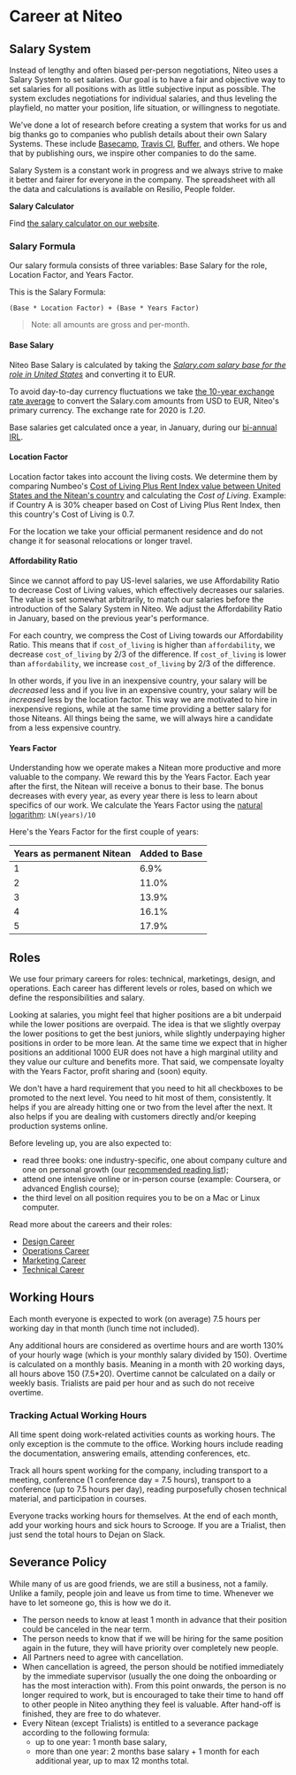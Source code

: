 # Career at Niteo

## Salary System

Instead of lengthy and often biased per-person negotiations, Niteo uses a Salary System to set salaries. Our goal is to have a fair and objective way to set salaries for all positions with as little subjective input as possible. The system excludes negotiations for individual salaries, and thus leveling the playfield, no matter your position, life situation, or willingness to negotiate. 

We've done a lot of research before creating a system that works for us and big thanks go to companies who publish details about their own Salary Systems. These include [Basecamp](https://m.signalvnoise.com/how-we-pay-people-at-basecamp/), [Travis CI](https://www.youtube.com/watch?v=N8u9H6JDAzo), [Buffer](https://buffer.com/salary/data-scientist-2/average/), and others. We hope that by publishing ours, we inspire other companies to do the same.

Salary System is a constant work in progress and we always strive to make it better and fairer for everyone in the company. The spreadsheet with all the data and calculations is available on Resilio, People folder.

**Salary Calculator**

Find [the salary calculator on our website](https://niteo.co/salary-calculator).

### Salary Formula

Our salary formula consists of three variables: Base Salary for the role, Location Factor, and Years Factor. 

This is the Salary Formula:

```
(Base * Location Factor) + (Base * Years Factor)
```

> Note: all amounts are gross and per-month.

#### Base Salary

Niteo Base Salary is calculated by taking the [*Salary.com salary base for the role in United States*](https://www.salary.com/research) and converting it to EUR. 

To avoid day-to-day currency fluctuations we take [the 10-year exchange rate average](https://www.ofx.com/en-au/forex-news/historical-exchange-rates/yearly-average-rates/) to convert the Salary.com amounts from USD to EUR, Niteo's primary currency. The exchange rate for 2020 is _1.20_.

Base salaries get calculated once a year, in January, during our [bi-annual IRL](https://blog.niteo.co/irls/). 

#### Location Factor

Location factor takes into account the living costs. We determine them by comparing Numbeo's [Cost of Living Plus Rent Index value between United States and the Nitean's country](https://www.numbeo.com/cost-of-living/compare_countries_result.jsp?country1=United+States&country2=Germany) and calculating the *Cost of Living*. Example: if Country A is 30% cheaper based on Cost of Living Plus Rent Index, then this country's Cost of Living is 0.7.

For the location we take your official permanent residence and do not change it for seasonal relocations or longer travel. 

#### Affordability Ratio

Since we cannot afford to pay US-level salaries, we use Affordability Ratio to decrease Cost of Living values, which effectively decreases our salaries. The value is set somewhat arbitrarily, to match our salaries before the introduction of the Salary System in Niteo. We adjust the Affordability Ratio in January, based on the previous year's performance.

For each country, we compress the Cost of Living towards our Affordability Ratio. This means that if `cost_of_living` is higher than `affordability`, we decrease `cost_of_living` by 2/3 of the difference. If `cost_of_living` is lower than `affordability`, we increase `cost_of_living` by 2/3 of the difference.

In other words, if you live in an inexpensive country, your salary will be _decreased_ less and if you live in an expensive country, your salary will be _increased_ less by the location factor. This way we are motivated to hire in inexpensive regions, while at the same time providing a better salary for those Niteans. All things being the same, we will always hire a candidate from a less expensive country.

#### Years Factor

Understanding how we operate makes a Nitean more productive and more valuable to the company. We reward this by the Years Factor. Each year after the first, the Nitean will receive a bonus to their base. The bonus decreases with every year, as every year there is less to learn about specifics of our work. We calculate the Years Factor using the [natural logarithm](https://en.wikipedia.org/wiki/Natural_logarithm): `LN(years)/10`

Here's the Years Factor for the first couple of years:

| Years as permanent Nitean | Added to Base |
|---------------------------|---------------|
| 1                         | 6.9%          |
| 2                         | 11.0%         |
| 3                         | 13.9%         |
| 4                         | 16.1%         |
| 5                         | 17.9%         |


## Roles

We use four primary careers for roles: technical, marketings, design, and operations. Each career has different levels or roles, based on which we define the responsibilities and salary.

Looking at salaries, you might feel that higher positions are a bit underpaid while the lower positions are overpaid. The idea is that we slightly overpay the lower positions to get the best juniors, while slightly underpaying higher positions in order to be more lean. At the same time we expect that in higher positions an additional 1000 EUR does not have a high marginal utility and they value our culture and benefits more. That said, we compensate loyalty with the Years Factor, profit sharing and (soon) equity. 

We don't have a hard requirement that you need to hit all checkboxes to be promoted to the next level. You need to hit most of them, consistently. It helps if you are already hitting one or two from the level after the next. It also helps if you are dealing with customers directly and/or keeping production systems online. 

Before leveling up, you are also expected to:
* read three books: one industry-specific, one about company culture and one on personal growth (our [recommended reading list](/5_People/booklist.md));
* attend one intensive online or in-person course (example: Coursera, or advanced English course);
* the third level on all position requires you to be on a Mac or Linux computer.

Read more about the careers and their roles:

* [Design Career](/5_People/career-design.md)
* [Operations Career](/5_People/career-operations.md)
* [Marketing Career](/5_People/career-marketing.md)
* [Technical Career](/5_People/career-technical.md)

## Working Hours

Each month everyone is expected to work (on average) 7.5 hours per working day in that month (lunch time not included). 

Any additional hours are considered as overtime hours and are worth 130% of your hourly wage (which is your monthly salary divided by 150). Overtime is calculated on a monthly basis. Meaning in a month with 20 working days, all hours above 150 (7.5*20). Overtime cannot be calculated on a daily or weekly basis. Trialists are paid per hour and as such do not receive overtime.


### Tracking Actual Working Hours

All time spent doing work-related activities counts as working hours. The only exception is the commute to the office. Working hours include reading the documentation, answering emails, attending conferences, etc.

Track all hours spent working for the company, including transport to a meeting, conference (1 conference day = 7.5 hours),  transport to a conference (up to 7.5 hours per day), reading purposefully chosen technical material, and participation in courses.

Everyone tracks working hours for themselves. At the end of each month, add your working hours and sick hours to Scrooge. If you are a Trialist, then just send the total hours to Dejan on Slack. 

## Severance Policy

While many of us are good friends, we are still a business, not a family. Unlike a family, people join and leave us from time to time. Whenever we have to let someone go, this is how we do it.

* The person needs to know at least 1 month in advance that their position could be canceled in the near term.
* The person needs to know that if we will be hiring for the same position again in the future, they will have priority over completely new people.
* All Partners need to agree with cancellation.
* When cancellation is agreed, the person should be notified immediately by the immediate supervisor (usually the one doing the onboarding or has the most interaction with). From this point onwards, the person is no longer required to work, but is encouraged to take their time to hand off to other people in Niteo anything they feel is valuable. After hand-off is finished, they are free to do whatever.
* Every Nitean (except Trialists) is entitled to a severance package according to the following formula:
  * up to one year: 1 month base salary,
  * more than one year: 2 months base salary + 1 month for each additional year, up to max 12 months total.
